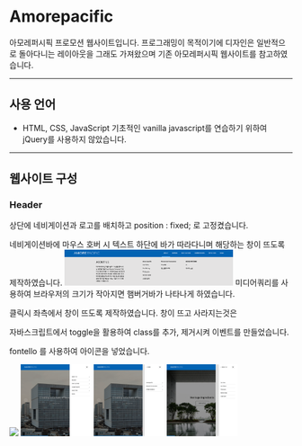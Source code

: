 # Amorepacific
아모레퍼시픽 프로모션 웹사이트입니다.
프로그래밍이 목적이기에 디자인은 일반적으로 돌아다니는
레이아웃을 그래도 가져왔으며 기존 아모레퍼시픽 웹사이트를 참고하였습니다.

<hr />

## 사용 언어
 - HTML, CSS, JavaScript
 기초적인 vanilla javascript를 연습하기 위하여 jQuery를 사용하지 않았습니다.

<hr />

## 웹사이트 구성

### Header 
상단에 네비게이션과 로고를 배치하고 position : fixed; 로 고정켰습니다.

네비게이션바에 마우스 호버 시 텍스트 하단에 바가 따라다니며 해당하는 창이 뜨도록 제작하였습니다.
<img src="./img/readme/header.png" width="300px">
미디어쿼리를 사용하여 브라우저의 크기가 작아지면 햄버거바가 나타나게 하였습니다.

클릭시 좌측에서 창이 뜨도록 제작하였습니다. 창이 뜨고 사라지는것은

자바스크립트에서 toggle을 활용하여 class를 추가, 제거시켜 이벤트를 만들었습니다.

fontello 를 사용하여 아이콘을 넣었습니다.
<div>
    <img src="./img/readme/header_side_01.png" width="25%">
    <img src="./img/readme/header_side_02.png" width="25%">
    <img src="./img/readme/header_side_03.png" width="25%">
    <img src="./img/readme/header_side_04.png" width="25%">
</div>



